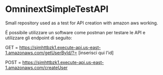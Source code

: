 # OmninextSimpleTestAPI
Small repository used as a test for API creation with amazon aws working. 

É possibile utilizzare un software come postman per testare le API e utilizzare gli endpoint di seguito:

GET = https://sjmhttbzk1.execute-api.us-east-1.amazonaws.com/getUserById/?= [inserisci qui l'id] 

POST = https://sjmhttbzk1.execute-api.us-east-1.amazonaws.com/createUser 
